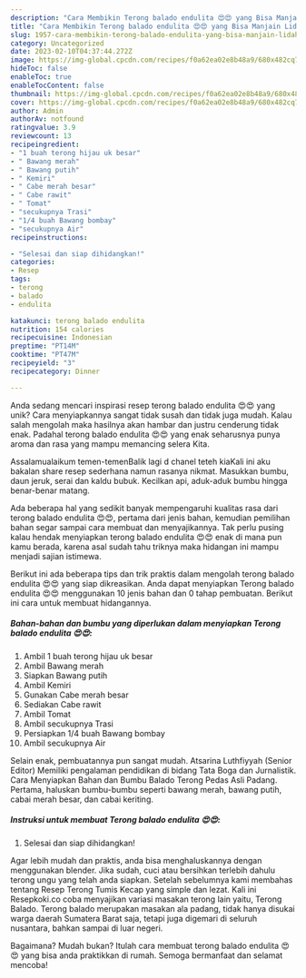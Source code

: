 ```yaml
---
description: "Cara Membikin Terong balado endulita 😍😍 yang Bisa Manjain Lidah"
title: "Cara Membikin Terong balado endulita 😍😍 yang Bisa Manjain Lidah"
slug: 1957-cara-membikin-terong-balado-endulita-yang-bisa-manjain-lidah
category: Uncategorized
date: 2023-02-10T04:37:44.272Z
image: https://img-global.cpcdn.com/recipes/f0a62ea02e8b48a9/680x482cq70/terong-balado-endulita-foto-resep-utama.jpg
hideToc: false
enableToc: true
enableTocContent: false
thumbnail: https://img-global.cpcdn.com/recipes/f0a62ea02e8b48a9/680x482cq70/terong-balado-endulita-foto-resep-utama.jpg
cover: https://img-global.cpcdn.com/recipes/f0a62ea02e8b48a9/680x482cq70/terong-balado-endulita-foto-resep-utama.jpg
author: Admin
authorAv: notfound
ratingvalue: 3.9
reviewcount: 13
recipeingredient:
- "1 buah terong hijau uk besar"
- " Bawang merah"
- " Bawang putih"
- " Kemiri"
- " Cabe merah besar"
- " Cabe rawit"
- " Tomat"
- "secukupnya Trasi"
- "1/4 buah Bawang bombay"
- "secukupnya Air"
recipeinstructions:

- "Selesai dan siap dihidangkan!"
categories:
- Resep
tags:
- terong
- balado
- endulita

katakunci: terong balado endulita 
nutrition: 154 calories
recipecuisine: Indonesian
preptime: "PT14M"
cooktime: "PT47M"
recipeyield: "3"
recipecategory: Dinner

---
```





Anda sedang mencari inspirasi resep terong balado endulita 😍😍 yang unik? Cara menyiapkannya sangat tidak susah dan tidak juga mudah. Kalau salah mengolah maka hasilnya akan hambar dan justru cenderung tidak enak. Padahal terong balado endulita 😍😍 yang enak seharusnya punya aroma dan rasa yang mampu memancing selera Kita.





Assalamualaikum temen-temenBalik lagi d chanel teteh kiaKali ini aku bakalan share resep sederhana namun rasanya nikmat. Masukkan bumbu, daun jeruk, serai dan kaldu bubuk. Kecilkan api, aduk-aduk bumbu hingga benar-benar matang.

Ada beberapa hal yang sedikit banyak mempengaruhi kualitas rasa dari terong balado endulita 😍😍, pertama dari jenis bahan, kemudian pemilihan bahan segar sampai cara membuat dan menyajikannya. Tak perlu pusing kalau hendak menyiapkan terong balado endulita 😍😍 enak di mana pun kamu berada, karena asal sudah tahu triknya maka hidangan ini mampu menjadi sajian istimewa.






Berikut ini ada beberapa tips dan trik praktis dalam mengolah terong balado endulita 😍😍 yang siap dikreasikan. Anda dapat menyiapkan Terong balado endulita 😍😍 menggunakan 10 jenis bahan dan 0 tahap pembuatan. Berikut ini cara untuk membuat hidangannya.

<!--inarticleads1-->

##### Bahan-bahan dan bumbu yang diperlukan dalam menyiapkan Terong balado endulita 😍😍:

1. Ambil 1 buah terong hijau uk besar
1. Ambil  Bawang merah
1. Siapkan  Bawang putih
1. Ambil  Kemiri
1. Gunakan  Cabe merah besar
1. Sediakan  Cabe rawit
1. Ambil  Tomat
1. Ambil secukupnya Trasi
1. Persiapkan 1/4 buah Bawang bombay
1. Ambil secukupnya Air


Selain enak, pembuatannya pun sangat mudah. Atsarina Luthfiyyah (Senior Editor) Memiliki pengalaman pendidikan di bidang Tata Boga dan Jurnalistik. Cara Menyiapkan Bahan dan Bumbu Balado Terong Pedas Asli Padang. Pertama, haluskan bumbu-bumbu seperti bawang merah, bawang putih, cabai merah besar, dan cabai keriting. 

<!--inarticleads2-->

##### Instruksi untuk membuat Terong balado endulita 😍😍:


1. Selesai dan siap dihidangkan!

Agar lebih mudah dan praktis, anda bisa menghaluskannya dengan menggunakan blender. Jika sudah, cuci atau bersihkan terlebih dahulu terong ungu yang telah anda siapkan. Setelah sebelumnya kami membahas tentang Resep Terong Tumis Kecap yang simple dan lezat. Kali ini Resepkoki.co coba menyajikan variasi masakan terong lain yaitu, Terong Balado. Terong balado merupakan masakan ala padang, tidak hanya disukai warga daerah Sumatera Barat saja, tetapi juga digemari di seluruh nusantara, bahkan sampai di luar negeri. 

Bagaimana? Mudah bukan? Itulah cara membuat terong balado endulita 😍😍 yang bisa anda praktikkan di rumah. Semoga bermanfaat dan selamat mencoba!

